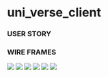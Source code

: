 # uni_verse_client
### USER STORY




### WIRE FRAMES

![](images/IMG-0706.jpg)
![](images/IMG-0705.jpg)
![](images/IMG-0704.jpg)
![](images/IMG-0708.jpg)
![](images/IMG-0710.jpg)
![](images/IMG-0711.jpg)


